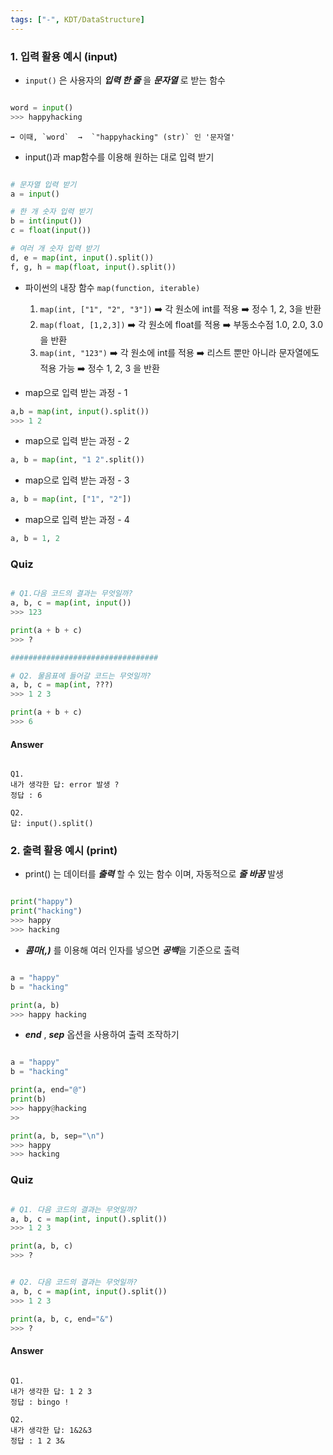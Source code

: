 ```yaml
---
tags: ["-", KDT/DataStructure]
---
```



### 1. 입력 활용 예시 (input)
- `input()` 은 사용자의 ***입력 한 줄*** 을 ***문자열*** 로 받는 함수
```python

word = input()
>>> happyhacking
```
	➡️ 이때, `word`  →  `"happyhacking" (str)` 인 '문자열'

- input()과 map함수를 이용해 원하는 대로 입력 받기
```python

# 문자열 입력 받기
a = input()

# 한 개 숫자 입력 받기
b = int(input())  
c = float(input())

# 여러 개 숫자 입력 받기
d, e = map(int, input().split())  
f, g, h = map(float, input().split())
```

- 파이썬의 내장 함수 `map(function, iterable)`
	1. `map(int, ["1", "2", "3"])`
		➡️ 각 원소에 int를 적용
		➡️ 정수 1, 2, 3을 반환
	2. `map(float, [1,2,3])`
		➡️ 각 원소에 float를 적용
		➡️ 부동소수점 1.0, 2.0, 3.0을 반환
	3. `map(int, "123")`
		➡️ 각 원소에 int를 적용
		➡️ 리스트 뿐만 아니라 문자열에도 적용 가능
		➡️ 정수 1, 2, 3 을 반환

- map으로 입력 받는 과정 - 1
```python
a,b = map(int, input().split())
>>> 1 2 
```

- map으로 입력 받는 과정 - 2
```python
a, b = map(int, "1 2".split())
```

- map으로 입력 받는 과정 - 3
```python
a, b = map(int, ["1", "2"])
```

- map으로 입력 받는 과정 - 4
```python
a, b = 1, 2
```

### Quiz
```python

# Q1.다음 코드의 결과는 무엇일까?
a, b, c = map(int, input())
>>> 123

print(a + b + c)
>>> ?

#################################

# Q2. 물음표에 들어갈 코드는 무엇일까?
a, b, c = map(int, ???) 
>>> 1 2 3

print(a + b + c)
>>> 6
```


#### Answer
```

Q1. 
내가 생각한 답: error 발생 ?
정답 : 6

Q2. 
답: input().split() 

```

### 2. 출력 활용 예시 (print)
- print() 는 데이터를 ***출력*** 할 수 있는 함수 이며, 자동적으로 ***줄 바꿈*** 발생

```python

print("happy")
print("hacking")
>>> happy
>>> hacking
```

- ***콤마(,)*** 를 이용해 여러 인자를 넣으면 ***공백***을 기준으로 출력
```python

a = "happy"
b = "hacking"

print(a, b)
>>> happy hacking
```

- ***end*** , ***sep*** 옵션을 사용하여 출력 조작하기
```python

a = "happy"
b = "hacking"

print(a, end="@")
print(b)
>>> happy@hacking
>>

print(a, b, sep="\n")
>>> happy
>>> hacking
```

### Quiz
```python

# Q1. 다음 코드의 결과는 무엇일까?
a, b, c = map(int, input().split()) 
>>> 1 2 3

print(a, b, c)
>>> ?


# Q2. 다음 코드의 결과는 무엇일까?
a, b, c = map(int, input().split()) 
>>> 1 2 3

print(a, b, c, end="&")
>>> ?
```

#### Answer
```

Q1. 
내가 생각한 답: 1 2 3
정답 : bingo !

Q2. 
내가 생각한 답: 1&2&3
정답 : 1 2 3&

```
